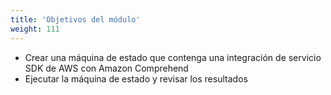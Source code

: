 ```yaml
---
title: 'Objetivos del módulo'
weight: 111
---
```


- Crear una máquina de estado que contenga una integración de servicio SDK de AWS con Amazon Comprehend
- Ejecutar la máquina de estado y revisar los resultados

